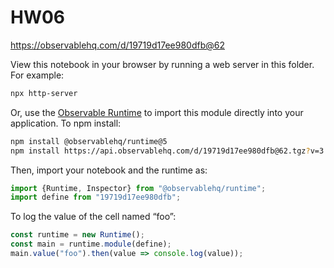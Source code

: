 # HW06

https://observablehq.com/d/19719d17ee980dfb@62

View this notebook in your browser by running a web server in this folder. For
example:

~~~sh
npx http-server
~~~

Or, use the [Observable Runtime](https://github.com/observablehq/runtime) to
import this module directly into your application. To npm install:

~~~sh
npm install @observablehq/runtime@5
npm install https://api.observablehq.com/d/19719d17ee980dfb@62.tgz?v=3
~~~

Then, import your notebook and the runtime as:

~~~js
import {Runtime, Inspector} from "@observablehq/runtime";
import define from "19719d17ee980dfb";
~~~

To log the value of the cell named “foo”:

~~~js
const runtime = new Runtime();
const main = runtime.module(define);
main.value("foo").then(value => console.log(value));
~~~
